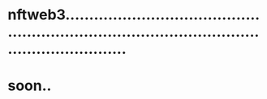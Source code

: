 # nftweb3.......................................................................................................................
# soon..

